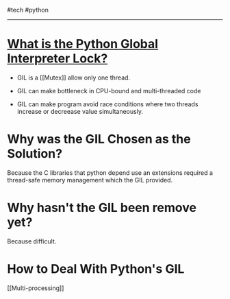 #tech #python 

---
# [What is the Python Global Interpreter Lock?](https://kjrealpython.com/python-gil/)

- GIL is a [[Mutex]] allow only one thread.
- GIL can make bottleneck in CPU-bound and multi-threaded code

- GIL can make program avoid race conditions where two threads increase or decreease value simultaneously.


# Why was the GIL Chosen as the Solution?

Because the C libraries that python depend use an extensions required a thread-safe memory management which the GIL provided.

# Why hasn't the GIL been remove yet?

Because difficult.

# How to Deal With Python's GIL

[[Multi-processing]]